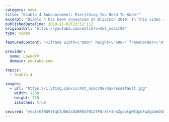 ```yaml
---
category: news
title: "Diablo 4 Announcement: Everything You Need To Know!"
excerpt: "Diablo 4 has been announced at BlizzCon 2019. In this video I go over everything you need to know about this upcoming Blizzard Entertainment game."
publishedDateTime: 2019-11-02T22:51:11Z
originalUrl: "https://youtube.com/watch?v=Xmt_nsacr98"
type: video

featuredContent: "<iframe width=\"800\" height=\"500\" frameborder=\"0\" src=\"https://www.youtube.com/embed/Xmt_nsacr98\" allow=\"accelerometer; autoplay; encrypted-media; gyroscope; picture-in-picture\" allowfullscreen></iframe>"

provider:
  name: LowkoTV
  domain: youtube.com

topics:
  - Diablo 4

images:
  - url: "https://i.ytimg.com/vi/Xmt_nsacr98/maxresdefault.jpg"
    width: 1280
    height: 720
    isCached: true

secured: "yVqlt6fNGV9fqCSU86Ix02BR0SfNCZfFNrXl+3hhZgootgW83pQFw2gbdeQGbr/IseDKvCgEPOpzuheTfSp4lbEpy6vtpX0buWhCckFzbyTFOXQxl+kNKOHE9ZLLEw09WvrLue1ajffOjT20jYdf9Zk6sYFnp53oczf1M2Wp3iryhv1ze7Eb5NaJFLcAn21eL8zaxYwLRzaQG1dTcq+GgnHNUs6F062R5vqM1aYWbPIPFpT6mCGacB8TUdlwxUqok+tE8Q4fWS3bXaKHRQ7fWh4ohxHMl7wNAwveOf41Pzsd0Gkc4kFgHhUQLKgxaUVbyq4SIuWgNS73r8swtttgKh+0jqP9PLrNzhe8XDn6stpaTkms0WWd86+TCm6bSRVWGUJL7BZzyHXg+vycMV/TgeB5E4WaH/CGNmzTEMF+RIqI6SLQqP06vLrDifgASuO+;bmLWsMjQnv78yuOCo6/hFQ=="
---
```


